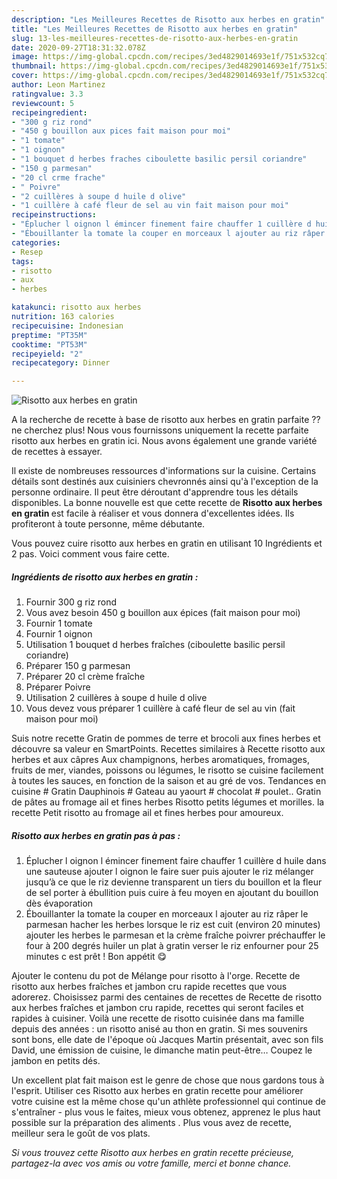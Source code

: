 ```yaml
---
description: "Les Meilleures Recettes de Risotto aux herbes en gratin"
title: "Les Meilleures Recettes de Risotto aux herbes en gratin"
slug: 13-les-meilleures-recettes-de-risotto-aux-herbes-en-gratin
date: 2020-09-27T18:31:32.078Z
image: https://img-global.cpcdn.com/recipes/3ed4829014693e1f/751x532cq70/risotto-aux-herbes-en-gratin-photo-principale-de-la-recette.jpg
thumbnail: https://img-global.cpcdn.com/recipes/3ed4829014693e1f/751x532cq70/risotto-aux-herbes-en-gratin-photo-principale-de-la-recette.jpg
cover: https://img-global.cpcdn.com/recipes/3ed4829014693e1f/751x532cq70/risotto-aux-herbes-en-gratin-photo-principale-de-la-recette.jpg
author: Leon Martinez
ratingvalue: 3.3
reviewcount: 5
recipeingredient:
- "300 g riz rond"
- "450 g bouillon aux pices fait maison pour moi"
- "1 tomate"
- "1 oignon"
- "1 bouquet d herbes fraches ciboulette basilic persil coriandre"
- "150 g parmesan"
- "20 cl crme frache"
- " Poivre"
- "2 cuillères à soupe d huile d olive"
- "1 cuillère à café fleur de sel au vin fait maison pour moi"
recipeinstructions:
- "Éplucher l oignon l émincer finement faire chauffer 1 cuillère d huile dans une sauteuse ajouter l oignon le faire suer puis ajouter le riz mélanger jusqu’à ce que le riz devienne transparent un tiers du bouillon et la fleur de sel porter à ébullition puis cuire à feu moyen en ajoutant du bouillon dès évaporation"
- "Ébouillanter la tomate la couper en morceaux l ajouter au riz râper le parmesan hacher les herbes lorsque le riz est cuit (environ 20 minutes) ajouter les herbes le parmesan et la crème fraîche poivrer préchauffer le four à 200 degrés huiler un plat à gratin verser le riz enfourner pour 25 minutes c est prêt ! Bon appétit 😋"
categories:
- Resep
tags:
- risotto
- aux
- herbes

katakunci: risotto aux herbes 
nutrition: 163 calories
recipecuisine: Indonesian
preptime: "PT35M"
cooktime: "PT53M"
recipeyield: "2"
recipecategory: Dinner

---
```



![Risotto aux herbes en gratin](https://img-global.cpcdn.com/recipes/3ed4829014693e1f/751x532cq70/risotto-aux-herbes-en-gratin-photo-principale-de-la-recette.jpg)

A la recherche de recette à base de risotto aux herbes en gratin parfaite ?? ne cherchez plus! Nous vous fournissons uniquement la recette parfaite risotto aux herbes en gratin ici. Nous avons également une grande variété de recettes à essayer.

Il existe de nombreuses ressources d'informations sur la cuisine. Certains détails sont destinés aux cuisiniers chevronnés ainsi qu'à l'exception de la personne ordinaire. Il peut être déroutant d'apprendre tous les détails disponibles. La bonne nouvelle est que cette recette de <strong> Risotto aux herbes en gratin </strong> est facile à réaliser et vous donnera d'excellentes idées. Ils profiteront à toute personne, même débutante.

<!--inarticleads1-->

Vous pouvez cuire risotto aux herbes en gratin en utilisant 10 Ingrédients et 2 pas. Voici comment vous faire cette.

##### Ingrédients de risotto aux herbes en gratin :

1. Fournir 300 g riz rond
1. Vous avez besoin 450 g bouillon aux épices (fait maison pour moi)
1. Fournir 1 tomate
1. Fournir 1 oignon
1. Utilisation 1 bouquet d herbes fraîches (ciboulette basilic persil coriandre)
1. Préparer 150 g parmesan
1. Préparer 20 cl crème fraîche
1. Préparer  Poivre
1. Utilisation 2 cuillères à soupe d huile d olive
1. Vous devez vous préparer 1 cuillère à café fleur de sel au vin (fait maison pour moi)


Suis notre recette Gratin de pommes de terre et brocoli aux fines herbes et découvre sa valeur en SmartPoints. Recettes similaires à Recette risotto aux herbes et aux câpres Aux champignons, herbes aromatiques, fromages, fruits de mer, viandes, poissons ou légumes, le risotto se cuisine facilement à toutes les sauces, en fonction de la saison et au gré de vos. Tendances en cuisine # Gratin Dauphinois # Gateau au yaourt # chocolat # poulet.. Gratin de pâtes au fromage ail et fines herbes Risotto petits légumes et morilles. la recette Petit risotto au fromage ail et fines herbes pour amoureux. 

<!--inarticleads2-->

##### Risotto aux herbes en gratin pas à pas :

1. Éplucher l oignon l émincer finement faire chauffer 1 cuillère d huile dans une sauteuse ajouter l oignon le faire suer puis ajouter le riz mélanger jusqu’à ce que le riz devienne transparent un tiers du bouillon et la fleur de sel porter à ébullition puis cuire à feu moyen en ajoutant du bouillon dès évaporation
1. Ébouillanter la tomate la couper en morceaux l ajouter au riz râper le parmesan hacher les herbes lorsque le riz est cuit (environ 20 minutes) ajouter les herbes le parmesan et la crème fraîche poivrer préchauffer le four à 200 degrés huiler un plat à gratin verser le riz enfourner pour 25 minutes c est prêt ! Bon appétit 😋


Ajouter le contenu du pot de Mélange pour risotto à l&#39;orge. Recette de risotto aux herbes fraîches et jambon cru rapide recettes que vous adorerez. Choisissez parmi des centaines de recettes de Recette de risotto aux herbes fraîches et jambon cru rapide, recettes qui seront faciles et rapides à cuisiner. Voilà une recette de risotto cuisinée dans ma famille depuis des années : un risotto anisé au thon en gratin. Si mes souvenirs sont bons, elle date de l&#39;époque où Jacques Martin présentait, avec son fils David, une émission de cuisine, le dimanche matin peut-être… Coupez le jambon en petits dés. 

<!--inarticleads1-->

<p>
Un excellent plat fait maison est le genre de chose que nous gardons tous à l'esprit. Utiliser ces Risotto aux herbes en gratin recette pour améliorer votre cuisine est la même chose qu'un athlète professionnel qui continue de s'entraîner - plus vous le faites, mieux vous obtenez, apprenez le plus haut possible sur la préparation des aliments . Plus vous avez de recette, meilleur sera le goût de vos plats.
</p>

<p>
<i>Si vous trouvez cette Risotto aux herbes en gratin recette précieuse, partagez-la avec vos amis ou votre famille, merci et bonne chance.</i>
</p>
